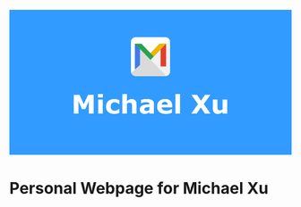 ![Michael Xu](https://raw.githubusercontent.com/MiceXx/resume/master/src/images/m_back.png)

# Personal Webpage for Michael Xu
